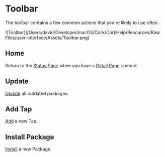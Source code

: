 # Toolbar

The toolbar contains a few common actions that you're likely to use often.

![Toolbar](/Users/david/Developer/macOS/Cork/CorkHelp/Resources/Raw Files/user-interface/Assets/Toolbar.png)

## Home

Return to the [Status Page](detail-area/status-page.md) when you have a [Detail Page](detail-area/detail-page.md) opened.

## Update

[Update](../package-operations/main.md#keeping-packages-up-to-date) all outdated packages.

## Add Tap

[Add](../tap-operations/main.md) a new Tap.

## Install Package

[Install](../package-operations/main.md#installing-packages) a new Package.



